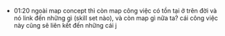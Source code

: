 - 01:20 ngoài map concept thì còn map công việc có tồn tại ở trên đời và nó link đến những gì (skill set nào), và còn map gì nữa ta? cái công việc này cũng sẽ liên kết đến những cái j